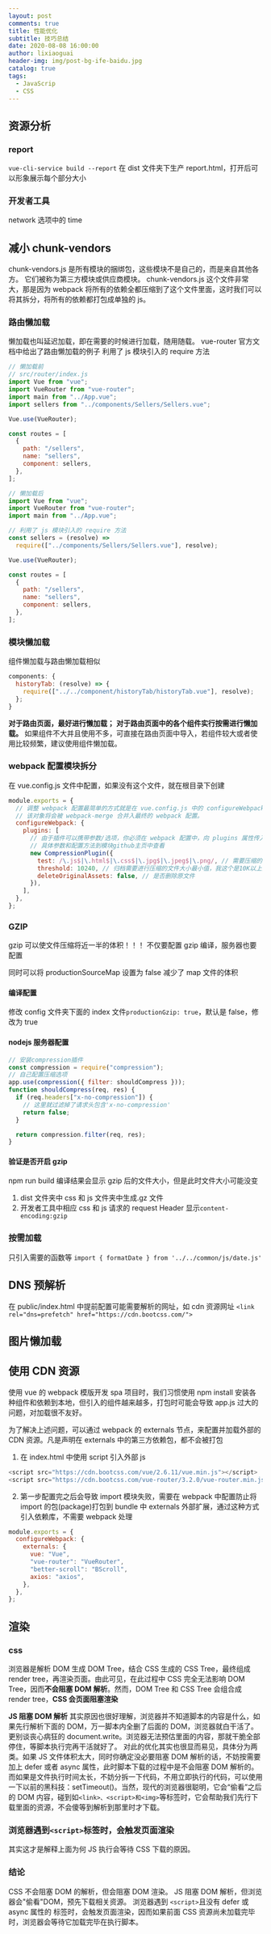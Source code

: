 ```yaml
---
layout: post
comments: true
title: 性能优化
subtitle: 技巧总结
date: 2020-08-08 16:00:00
author: lixiaoguai
header-img: img/post-bg-ife-baidu.jpg
catalog: true
tags:
  - JavaScrip
  - CSS
---
```


## 资源分析

### report

`vue-cli-service build --report`
在 dist 文件夹下生产 report.html，打开后可以形象展示每个部分大小

### 开发者工具

network 选项中的 time

## 减小 chunk-vendors

chunk-vendors.js 是所有模块的捆绑包，这些模块不是自己的，而是来自其他各方。 它们被称为第三方模块或供应商模块。
chunk-vendors.js 这个文件非常大，那是因为 webpack 将所有的依赖全都压缩到了这个文件里面，这时我们可以将其拆分，将所有的依赖都打包成单独的 js。

### 路由懒加载

懒加载也叫延迟加载，即在需要的时候进行加载，随用随载。
vue-router 官方文档中给出了路由懒加载的例子
利用了 js 模块引入的 require 方法

```js
// 懒加载前
// src/router/index.js
import Vue from "vue";
import VueRouter from "vue-router";
import main from "../App.vue";
import sellers from "../components/Sellers/Sellers.vue";

Vue.use(VueRouter);

const routes = [
  {
    path: "/sellers",
    name: "sellers",
    component: sellers,
  },
];

// 懒加载后
import Vue from "vue";
import VueRouter from "vue-router";
import main from "../App.vue";

// 利用了 js 模块引入的 require 方法
const sellers = (resolve) =>
  require(["../components/Sellers/Sellers.vue"], resolve);

Vue.use(VueRouter);

const routes = [
  {
    path: "/sellers",
    name: "sellers",
    component: sellers,
  },
];
```

### 模块懒加载

组件懒加载与路由懒加载相似

```js
components: {
  historyTab: (resolve) => {
    require(["../../component/historyTab/historyTab.vue"], resolve);
  };
}
```

**对于路由页面，最好进行懒加载；**
**对于路由页面中的各个组件实行按需进行懒加载。**
如果组件不大并且使用不多，可直接在路由页面中导入，若组件较大或者使用比较频繁，建议使用组件懒加载。

### webpack 配置模块拆分

在 vue.config.js 文件中配置，如果没有这个文件，就在根目录下创建

```js
module.exports = {
  // 调整 webpack 配置最简单的方式就是在 vue.config.js 中的 configureWebpack 选项提供一个对象
  // 该对象将会被 webpack-merge 合并入最终的 webpack 配置。
  configureWebpack: {
    plugins: [
      // 由于插件可以携带参数/选项，你必须在 webpack 配置中，向 plugins 属性传入一个 new 实例。
      // 具体参数和配置方法到模块github主页中查看
      new CompressionPlugin({
        test: /\.js$|\.html$|\.css$|\.jpg$|\.jpeg$|\.png/, // 需要压缩的文件类型
        threshold: 10240, // 归档需要进行压缩的文件大小最小值，我这个是10K以上的进行压缩
        deleteOriginalAssets: false, // 是否删除原文件
      }),
    ],
  },
};
```

### GZIP

gzip 可以使文件压缩将近一半的体积！！！
不仅要配置 gzip 编译，服务器也要配置

同时可以将 productionSourceMap 设置为 false 减少了 map 文件的体积

#### 编译配置

修改 config 文件夹下面的 index 文件`productionGzip: true`，默认是 false，修改为 true

#### nodejs 服务器配置

```js
// 安装compression插件
const compression = require("compression");
// 自己配置压缩选项
app.use(compression({ filter: shouldCompress }));
function shouldCompress(req, res) {
  if (req.headers["x-no-compression"]) {
    // 这里就过滤掉了请求头包含'x-no-compression'
    return false;
  }

  return compression.filter(req, res);
}
```

#### 验证是否开启 gzip

npm run build 编译结果会显示 gzip 后的文件大小，但是此时文件大小可能没变

1. dist 文件夹中 css 和 js 文件夹中生成.gz 文件
2. 开发者工具中相应 css 和 js 请求的 request Header 显示`content-encoding:gzip`

### 按需加载

只引入需要的函数等
`import { formatDate } from '../../common/js/date.js'`

## DNS 预解析

在 public/index.html 中提前配置可能需要解析的网址，如 cdn 资源网址
`<link rel="dns=prefetch" href="https://cdn.bootcss.com/">`

## 图片懒加载

## 使用 CDN 资源

使用 vue 的 webpack 模版开发 spa 项目时，我们习惯使用 npm install 安装各种组件和依赖到本地，但引入的组件越来越多，打包时可能会导致 app.js 过大的问题，对加载很不友好。

为了解决上述问题，可以通过 webpack 的 externals 节点，来配置并加载外部的 CDN 资源。凡是声明在 externals 中的第三方依赖包，都不会被打包

1. 在 index.html 中使用 script 引入外部 js

```js
<script src="https://cdn.bootcss.com/vue/2.6.11/vue.min.js"></script>
<script src="https://cdn.bootcss.com/vue-router/3.2.0/vue-router.min.js"></script>
```

2. 第一步配置完之后会导致 import 模块失败，需要在 webpack 中配置防止将 import 的包(package)打包到 bundle 中
   externals 外部扩展，通过这种方式引入依赖库，不需要 webpack 处理

```js
module.exports = {
  configureWebpack: {
    externals: {
      vue: "Vue",
      "vue-router": "VueRouter",
      "better-scroll": "BScroll",
      axios: "axios",
    },
  },
};
```

## 渲染

### css

浏览器是解析 DOM 生成 DOM Tree，结合 CSS 生成的 CSS Tree，最终组成 render tree，再渲染页面。由此可见，在此过程中 CSS 完全无法影响 DOM Tree，因而**不会阻塞 DOM 解析**。然而，DOM Tree 和 CSS Tree 会组合成 render tree，**CSS 会页面阻塞渲染**

**JS 阻塞 DOM 解析**
其实原因也很好理解，浏览器并不知道脚本的内容是什么，如果先行解析下面的 DOM，万一脚本内全删了后面的 DOM，浏览器就白干活了。更别谈丧心病狂的 document.write。浏览器无法预估里面的内容，那就干脆全部停住，等脚本执行完再干活就好了。
对此的优化其实也很显而易见，具体分为两类。如果 JS 文件体积太大，同时你确定没必要阻塞 DOM 解析的话，不妨按需要加上 defer 或者 async 属性，此时脚本下载的过程中是不会阻塞 DOM 解析的。
而如果是文件执行时间太长，不妨分拆一下代码，不用立即执行的代码，可以使用一下以前的黑科技：setTimeout()。当然，现代的浏览器很聪明，它会“偷看”之后的 DOM 内容，碰到如`<link>、<script>和<img>`等标签时，它会帮助我们先行下载里面的资源，不会傻等到解析到那里时才下载。

### 浏览器遇到``` <script> ```标签时，会触发页面渲染

其实这才是解释上面为何 JS 执行会等待 CSS 下载的原因。

### 结论

CSS 不会阻塞 DOM 的解析，但会阻塞 DOM 渲染。
JS 阻塞 DOM 解析，但浏览器会"偷看"DOM，预先下载相关资源。
浏览器遇到 `<script>`且没有 defer 或 async 属性的 标签时，会触发页面渲染，因而如果前面 CSS 资源尚未加载完毕时，浏览器会等待它加载完毕在执行脚本。

